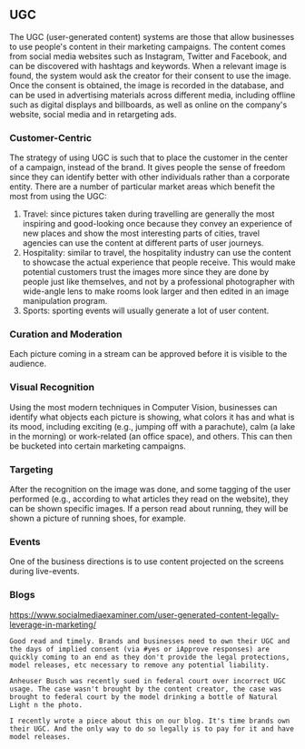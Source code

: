
## UGC

The UGC (user-generated content) systems are those that allow businesses to use people's content in their marketing campaigns. The content comes from social media websites such as Instagram, Twitter and Facebook, and can be discovered with hashtags and keywords. When a relevant image is found, the system would ask the creator for their consent to use the image. Once the consent is obtained, the image is recorded in the database, and can be used in advertising materials across different media, including offline such as digital displays and billboards, as well as online on the company's website, social media and in retargeting ads.

### Customer-Centric

The strategy of using UGC is such that to place the customer in the center of a campaign, instead of the brand. It gives people the sense of freedom since they can identify better with other individuals rather than a corporate entity. There are a number of particular market areas which benefit the most from using the UGC:

1. Travel: since pictures taken during travelling are generally the most inspiring and good-looking once because they convey an experience of new places and show the most interesting parts of cities, travel agencies can use the content at different parts of user journeys.
1. Hospitality: similar to travel, the hospitality industry can use the content to showcase the actual experience that people receive. This would make potential customers trust the images more since they are done by people just like themselves, and not by a professional photographer with wide-angle lens to make rooms look larger and then edited in an image manipulation program.
1. Sports: sporting events will usually generate a lot of user content.

### Curation and Moderation

Each picture coming in a stream can be approved before it is visible to the audience.

### Visual Recognition

Using the most modern techniques in Computer Vision, businesses can identify what objects each picture is showing, what colors it has and what is its mood, including exciting (e.g., jumping off with a parachute), calm (a lake in the morning) or work-related (an office space), and others. This can then be bucketed into certain marketing campaigns.

### Targeting

After the recognition on the image was done, and some tagging of the user performed (e.g., according to what articles they read on the website), they can be shown specific images. If a person read about running, they will be shown a picture of running shoes, for example.

### Events

One of the business directions is to use content projected on the screens during live-events.

### Blogs

https://www.socialmediaexaminer.com/user-generated-content-legally-leverage-in-marketing/

    Good read and timely. Brands and businesses need to own their UGC and the days of implied consent (via #yes or iApprove responses) are quickly coming to an end as they don't provide the legal protections, model releases, etc necessary to remove any potential liability.

    Anheuser Busch was recently sued in federal court over incorrect UGC usage. The case wasn't brought by the content creator, the case was brought to federal court by the model drinking a bottle of Natural Light n the photo.

    I recently wrote a piece about this on our blog. It's time brands own their UGC. And the only way to do so legally is to pay for it and have model releases.